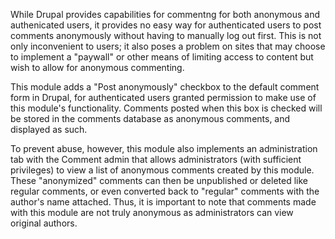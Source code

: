 While Drupal provides capabilities for commentng for both anonymous and authenicated users, 
it provides no easy way for authenticated users to post comments anonymously without having to manually log out first. 
This is not only inconvenient to users; it also poses a problem on sites that may choose to implement a "paywall" or 
other means of limiting access to content but wish to allow for anonymous commenting.

This module adds a "Post anonymously" checkbox to the default comment form in Drupal, for authenticated users granted permission 
to make use of this module's functionality. Comments posted when this box is checked will be stored in the comments database as 
anonymous comments, and displayed as such.

To prevent abuse, however, this module also implements an administration tab with the Comment admin that allows administrators 
(with sufficient privileges) to view a list of anonymous comments created by this module. These "anonymized" comments can 
then be unpublished or deleted like regular comments, or even converted back to "regular" comments with the author's 
name attached. Thus, it is important to note that comments made with this module are not truly anonymous as administrators 
can view original authors.
